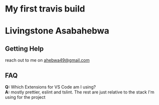 

# My first travis build

# Livingstone Asabahebwa

## Getting Help

reach out to me on ahebwa49@gmail.com

## FAQ

**Q:** Which Extensions for VS Code am I using?  
**A:** mostly prettier, eslint and tslint. The rest are just relative to the stack I'm using for the project
